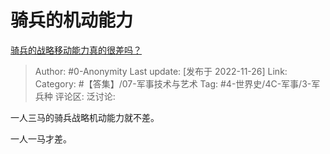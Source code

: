 # 骑兵的机动能力
[骑兵的战略移动能力真的很差吗？](https://www.zhihu.com/question/568159220/answer/2775838082)

> Author: #0-Anonymity
> Last update: [发布于 2022-11-26]
> Link:
> Category: #【答集】/07-军事技术与艺术
> Tag: #4-世界史/4C-军事/3-军兵种 
> 评论区:
> 泛讨论:

一人三马的骑兵战略机动能力就不差。

一人一马才差。
